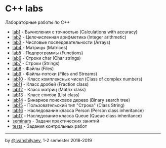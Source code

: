 ﻿# C++ labs
Лабораторные работы по C++

 - [lab1](https://github.com/ivanshilyaev/bsu/lab1) - Вычисления с точностью (Calculations with accuracy)
 - [lab2](https://github.com/ivanshilyaev/bsu/lab2) - Целочисленная арифметика (Integer arithmetic)
 - [lab3](https://github.com/ivanshilyaev/bsu/lab3) - Числовые последовательности (Arrays)
 - [lab4](https://github.com/ivanshilyaev/bsu/lab4) - Матрицы (Matrices)
 - [lab5](https://github.com/ivanshilyaev/bsu/lab5) - Подпрограммы (Functions)
 - [lab6](https://github.com/ivanshilyaev/bsu/lab6) - Строки char (Char strings)
 - [lab7](https://github.com/ivanshilyaev/bsu/lab7) - Строки (Strings)
 - [lab8](https://github.com/ivanshilyaev/bsu/lab8) - Файлы (Files)
 - [lab9](https://github.com/ivanshilyaev/bsu/lab9) - Файлы-потоки (Files and Streams)
 - [lab10](https://github.com/ivanshilyaev/bsu/lab10) - Класс комплексных чисел (Class of complex numbers)
 - [lab11](https://github.com/ivanshilyaev/bsu/lab11) - Класс дробей (Fraction сlass)
 - [lab12](https://github.com/ivanshilyaev/bsu/lab12) - Класс матриц (Matrix сlass)
 - [lab13](https://github.com/ivanshilyaev/bsu/lab13) - Класс список (List сlass)
 - [lab14](https://github.com/ivanshilyaev/bsu/lab14) - Бинарное поисковое дерево (Binary search tree)
 - [lab15](https://github.com/ivanshilyaev/bsu/lab15) - Пользовательский тип "Строка" (Class String)
 - [lab16](https://github.com/ivanshilyaev/bsu/lab16) - Наследование класса Person (Person class inheritance)
 - [lab17](https://github.com/ivanshilyaev/bsu/lab17) - Наследование класса Queue (Queue class inheritance)
 - [seminars](https://github.com/ivanshilyaev/bsu/seminars) - Задачи практических занятий
 - [tests](https://github.com/ivanshilyaev/bsu/tests) - Задания контрольных работ
---
by [@ivanshilyaev](https://github.com/ivanshilyaev), 1-2 semester 2018-2019
